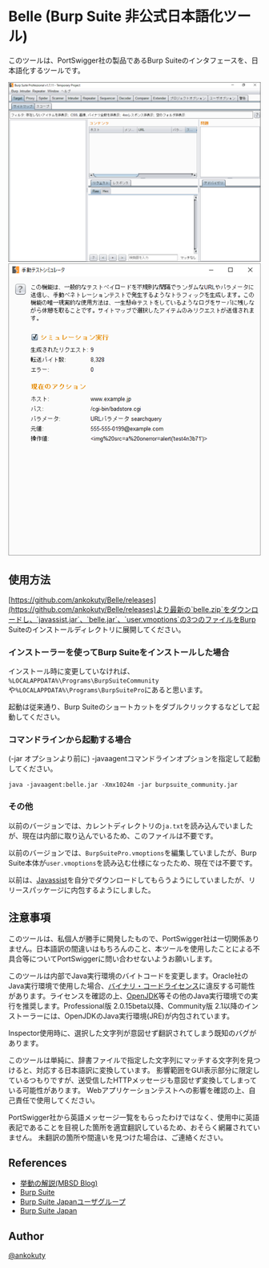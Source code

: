 Belle (Burp Suite 非公式日本語化ツール)
====

このツールは、PortSwigger社の製品であるBurp Suiteのインタフェースを、日本語化するツールです。

![mainwindow](screenshots/mainwindow.png)  
![manualsimulator](screenshots/manualsimulator.png)  

## 使用方法

[https://github.com/ankokuty/Belle/releases](https://github.com/ankokuty/Belle/releases)より最新の`belle.zip`をダウンロードし、`javassist.jar`、`belle.jar`、`user.vmoptions`の3つのファイルをBurp Suiteのインストールディレクトリに展開してください。

### インストーラーを使ってBurp Suiteをインストールした場合

インストール時に変更していなければ、`%LOCALAPPDATA%\Programs\BurpSuiteCommunity`や`%LOCALAPPDATA%\Programs\BurpSuitePro`にあると思います。

起動は従来通り、Burp Suiteのショートカットをダブルクリックするなどして起動してください。


### コマンドラインから起動する場合

(-jar オプションより前に) -javaagentコマンドラインオプションを指定して起動してください。

```
java -javaagent:belle.jar -Xmx1024m -jar burpsuite_community.jar
```

### その他

以前のバージョンでは、カレントディレクトリの`ja.txt`を読み込んでいましたが、現在は内部に取り込んでいるため、このファイルは不要です。

以前のバージョンでは、`BurpSuitePro.vmoptions`を編集していましたが、Burp Suite本体が`user.vmoptions`を読み込む仕様になったため、現在では不要です。

以前は、[Javassist](https://github.com/jboss-javassist/javassist/)を自分でダウンロードしてもらうようにしていましたが、リリースパッケージに内包するようにしました。


## 注意事項

このツールは、私個人が勝手に開発したもので、PortSwigger社は一切関係ありません。日本語訳の間違いはもちろんのこと、本ツールを使用したことによる不具合等についてPortSwiggerに問い合わせないようお願いします。

このツールは内部でJava実行環境のバイトコードを変更します。Oracle社のJava実行環境で使用した場合、[バイナリ・コードライセンス](http://www.oracle.com/technetwork/java/javase/terms/license/index.html)に違反する可能性があります。ライセンスを確認の上、[OpenJDK](http://openjdk.java.net/)等その他のJava実行環境での実行を推奨します。Professional版 2.0.15beta以降、Community版 2.1以降のインストーラーには、OpenJDKのJava実行環境(JRE)が内包されています。

Inspector使用時に、選択した文字列が意図せず翻訳されてしまう既知のバグがあります。

このツールは単純に、辞書ファイルで指定した文字列にマッチする文字列を見つけると、対応する日本語訳に変換しています。
影響範囲をGUI表示部分に限定しているつもりですが、送受信したHTTPメッセージも意図せず変換してしまっている可能性があります。
Webアプリケーションテストへの影響を確認の上、自己責任で使用してください。

PortSwigger社から英語メッセージ一覧をもらったわけではなく、使用中に英語表記であることを目視した箇所を適宜翻訳しているため、おそらく網羅されていません。
未翻訳の箇所や間違いを見つけた場合は、ご連絡ください。

## References

- [挙動の解説(MBSD Blog)](https://www.mbsd.jp/blog/20190701.html)
- [Burp Suite](https://portswigger.net/burp/)
- [Burp Suite Japanユーザグループ](https://groups.google.com/d/forum/burp-suite-japan)
- [Burp Suite Japan](https://twitter.com/burpsuitejapan)

## Author

[@ankokuty](https://twitter.com/ankokuty)
